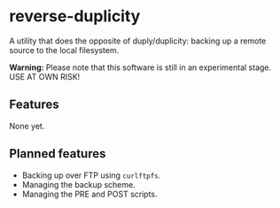 # reverse-duplicity

A utility that does the opposite of duply/duplicity: backing up a remote source to the local filesystem.

**Warning:**
Please note that this software is still in an experimental stage. USE AT OWN RISK!

## Features

None yet.

## Planned features

* Backing up over FTP using `curlftpfs`.
* Managing the backup scheme.
* Managing the PRE and POST scripts.
